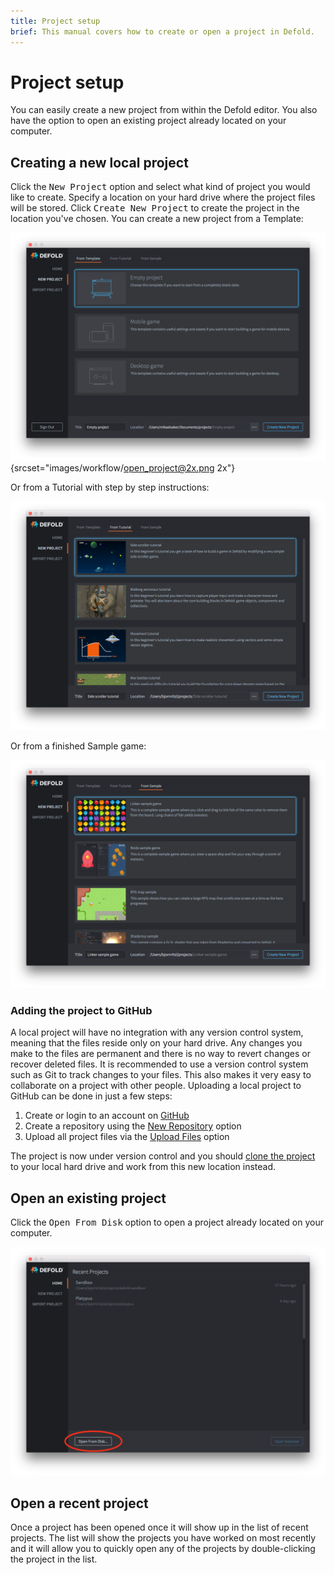 ```yaml
---
title: Project setup
brief: This manual covers how to create or open a project in Defold.
---
```


# Project setup

You can easily create a new project from within the Defold editor. You also have the option to open an existing project already located on your computer.

## Creating a new local project

Click the <kbd>New Project</kbd> option and select what kind of project you would like to create. Specify a location on your hard drive where the project files will be stored. Click <kbd>Create New Project</kbd> to create the project in the location you've chosen. You can create a new project from a Template:

![open project](images/workflow/open_project.png){srcset="images/workflow/open_project@2x.png 2x"}

Or from a Tutorial with step by step instructions:

![create project from tutorial](images/workflow/create_from_tutorial.png)

Or from a finished Sample game:

![create project from sample](images/workflow/create_from_sample.png)

### Adding the project to GitHub

A local project will have no integration with any version control system, meaning that the files reside only on your hard drive. Any changes you make to the files are permanent and there is no way to revert changes or recover deleted files. It is recommended to use a version control system such as Git to track changes to your files. This also makes it very easy to collaborate on a project with other people. Uploading a local project to GitHub can be done in just a few steps:

1. Create or login to an account on [GitHub](https://github.com/)
2. Create a repository using the [New Repository](https://help.github.com/en/articles/creating-a-new-repository) option
3. Upload all project files via the [Upload Files](https://help.github.com/en/articles/adding-a-file-to-a-repository) option

The project is now under version control and you should [clone the project](https://help.github.com/en/articles/cloning-a-repository) to your local hard drive and work from this new location instead.

## Open an existing project

Click the <kbd>Open From Disk</kbd> option to open a project already located on your computer.

![import project](images/workflow/open_from_disk.png)

## Open a recent project

Once a project has been opened once it will show up in the list of recent projects. The list will show the projects you have worked on most recently and it will allow you to quickly open any of the projects by double-clicking the project in the list.
